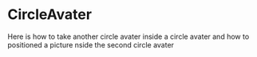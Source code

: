 # CircleAvater
Here is how to take another circle avater inside  a circle avater and how to positioned a picture nside the second circle avater
